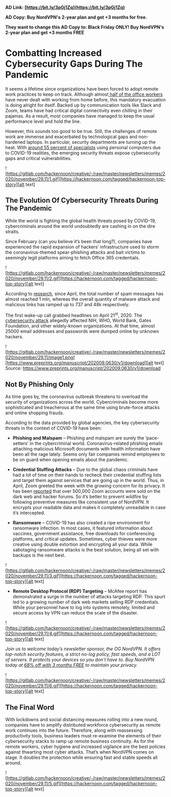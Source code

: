 
**AD Link: [https://bit.ly/3pGj1Zq](https://bit.ly/3pGj1Zq)**

**AD Copy: Buy NordVPN's 2-year plan and get +3 months for free.**

**They want to change this AD Copy to: Black Friday ONLY! Buy NordVPN's 2-year plan and get +3 months FREE**







# Combatting Increased Cybersecurity Gaps During The Pandemic

It seems a lifetime since organizations have been forced to adopt remote work practices to keep on track. Although almost[ half of the office workers](https://engage.morphisec.com/wfh-employee-cybersecurity-threat-index) have never dealt with working from home before, this mandatory evacuation is doing alright for itself. Backed up by communication tools like Slack and Zoom, teams have had critical digital connectivity even chilling in their pajamas. As a result, most companies have managed to keep the usual performance level and hold the line.  

However, this sounds too good to be true. Still, the challenges of remote work are immense and exacerbated by technological gaps and non-hardened laptops. In particular, security departments are turning up the heat. With [around 55 percent of specialists](https://www.techrepublic.com/article/security-faux-pas-56-of-employees-use-personal-computers-to-wfh/#:~:text=During%20this%20unexpected%20remote%20work,protocols%20are%20on%20their%20devices.) using personal computers due to COVID-19 realities, the emerging security threats expose cybersecurity gaps and critical vulnerabilities.  



![https://gitlab.com/hackernoon/creative/-/raw/master/newsletters/memes/2020/november/29.11/1.gif][https://hackernoon.com/tagged/hackernoon-top-story][alt text]

## The Evolution Of Cybersecurity Threats During The Pandemic

While the world is fighting the global health threats posed by COVID-19, cybercriminals around the world undoubtedly are cashing in on the dire straits.

 Since February (can you believe it’s been that long?), companies have experienced the rapid expansion of hackers’ infrastructure used to storm the coronavirus-themed spear-phishing attacks and bait victims to seemingly legit platforms aiming to fetch Office 365 credentials.





![https://gitlab.com/hackernoon/creative/-/raw/master/newsletters/memes/2020/november/29.11/2.gif][https://hackernoon.com/tagged/hackernoon-top-story][alt text]


According to [research](https://www.preprints.org/manuscript/202009.0630/v1/download), since April, the total number of spam messages has almost reached 1 mln, whereas the overall quantity of malware attack and malicious links has ramped up to 737 and 48k respectively.

The first wake-up call grabbed headlines on April 21<sup>st</sup>, 2020. The [cybersecurity attack](https://www.washingtonpost.com/technology/2020/04/21/nearly-25000-email-addresses-passwords-allegedly-nih-who-gates-foundation-are-dumped-online/) allegedly affected NIH, WHO, World Bank, Gates Foundation, and other widely-known organizations. At that time, almost 25000 email addresses and passwords were dumped online by unknown hackers.  




![https://gitlab.com/hackernoon/creative/-/raw/master/newsletters/memes/2020/november/29.11/image1.png][https://www.preprints.org/manuscript/202009.0630/v1/download][alt text]
Source: https://www.preprints.org/manuscript/202009.0630/v1/download

## Not By Phishing Only

As time goes by, the coronavirus outbreak threatens to overload the security of organizations across the world. Cybercriminals become more sophisticated and treacherous at the same time using brute-force attacks and online shopping frauds.

According to the data provided by global agencies, the key cybersecurity threats in the context of COVID-19 have been:



*   **Phishing and Malspam** – Phishing and malspam are surely the ‘pace-setters’ in the cybercriminal world. Coronavirus-related phishing emails attaching malicious Microsoft documents with health information have been all the rage lately. Seems only fair companies remind employees to be on guard when opening emails about the pandemic.
*   **Credential Stuffing Attacks** –   Due to the global chaos criminals have had a lot of time on their hands to recheck their credential stuffing lists and target them against services that are going up in the world. Thus, in April, Zoom greeted the week with the growing concern for its privacy. It has been [reported](https://www.bleepingcomputer.com/news/security/over-500-000-zoom-accounts-sold-on-hacker-forums-the-dark-web/) that over 500,000 Zoom accounts were sold on the dark web and hacker forums.  So it’s better to prevent wildfire by following preventive measures like consistent use of NordVPN. It encrypts your readable data and makes it completely unreadable in case it’s intercepted.

*   **Ransomware** – COVID-19 has also created a ripe environment for ransomware infection. In most cases, it featured information about vaccines, government assistance, free downloads for conferencing platforms, and critical updates. Sometimes, cyber thieves were more creative using double extortion and encrypting all your data. While sabotaging ransomware attacks is the best solution, being all set with backups is the next best.


![https://gitlab.com/hackernoon/creative/-/raw/master/newsletters/memes/2020/november/29.11/3.gif][https://hackernoon.com/tagged/hackernoon-top-story][alt text]

*   **Remote Desktop Protocol (RDP) Targeting** – McAfee report has demonstrated a surge in the number of attacks targeting RDP. This spurt led to a growing number of dark web markets selling RDP credentials. While your personnel have to log into systems remotely, limited and secure access by VPN can reduce the scale of the disaster.



![https://gitlab.com/hackernoon/creative/-/raw/master/newsletters/memes/2020/november/29.11/4.gif][https://hackernoon.com/tagged/hackernoon-top-story][alt text]

_Join us to welcome today’s newsletter sponsor, the OG NordVPN. It offers top-notch security features, a strict no-log policy, fast speeds, and a LOT of servers. It protects your devices so you don't have to. Buy NordVPN today at [68% off with 3 months FREE](https://bit.ly/3pGj1Zq) to maintain your privacy._


![https://gitlab.com/hackernoon/creative/-/raw/master/newsletters/memes/2020/november/29.11/6.gif][https://hackernoon.com/tagged/hackernoon-top-story][alt text]


## The Final Word

With lockdowns and social distancing measures rolling into a new round, companies have to amplify distributed workforce cybersecurity as remote work continues into the future. Therefore, along with reassessing productivity tools, business leaders must re-examine the elements of their cybersecurity stacks to ramp up remote business continuity. As for the remote workers, cyber hygiene and increased vigilance are the best policies against thwarting most cyber attacks. That’s when NordVPN comes on stage. It doubles the protection while ensuring fast and stable speeds all around.



![https://gitlab.com/hackernoon/creative/-/raw/master/newsletters/memes/2020/november/29.11/5.gif][https://hackernoon.com/tagged/hackernoon-top-story][alt text]
